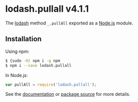 # lodash.pullall v4.1.1

The [lodash](https://lodash.com/) method `_.pullAll` exported as a [Node.js](https://nodejs.org/) module.

## Installation

Using npm:
```bash
$ {sudo -H} npm i -g npm
$ npm i --save lodash.pullall
```

In Node.js:
```js
var pullAll = require('lodash.pullall');
```

See the [documentation](https://lodash.com/docs#pullAll) or [package source](https://github.com/lodash/lodash/blob/4.1.1-npm-packages/lodash.pullall) for more details.
